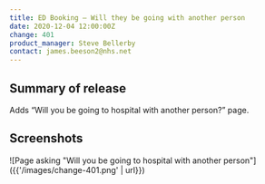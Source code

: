 ```yaml
---
title: ED Booking – Will they be going with another person
date: 2020-12-04 12:00:00Z
change: 401
product_manager: Steve Bellerby
contact: james.beeson2@nhs.net
---
```


## Summary of release

Adds “Will you be going to hospital with another person?” page.

## Screenshots

![Page asking "Will you be going to hospital with another person"]({{'/images/change-401.png' | url}})
